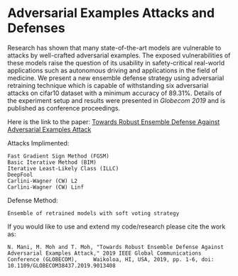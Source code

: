 # Adversarial Examples Attacks and Defenses
Research has shown that many state-of-the-art models are vulnerable to attacks by well-crafted adversarial examples. The exposed vulnerabilities of these models raise the question of its usability in safety-critical real-world applications such as autonomous driving and applications in the field of medicine. We present a new ensemble defense strategy using adversarial retraining technique which is capable of withstanding six adversarial attacks on cifar10 dataset with a minimum accuracy of 89.31%. Details of the experiment setup and results were presented in *Globecom 2019* and is published as conference proceedings.

Here is the link to the paper: [Towards Robust Ensemble Defense Against Adversarial Examples Attack](10.1109/GLOBECOM38437.2019.9013408)

Attacks Implimented:

    Fast Gradient Sign Method (FGSM)
    Basic Iterative Method (BIM)
    Iterative Least-Likely Class (ILLC)
    DeepFool
    Carlini-Wagner (CW) L2
    Carlini-Wagner (CW) Linf
    
Defense Method:

    Ensemble of retrained models with soft voting strategy


If you would like to use and extend my code/research please cite the work as:

    N. Mani, M. Moh and T. Moh, "Towards Robust Ensemble Defense Against Adversarial Examples Attack," 2019 IEEE Global Communications Conference (GLOBECOM),     Waikoloa, HI, USA, 2019, pp. 1-6, doi: 10.1109/GLOBECOM38437.2019.9013408

